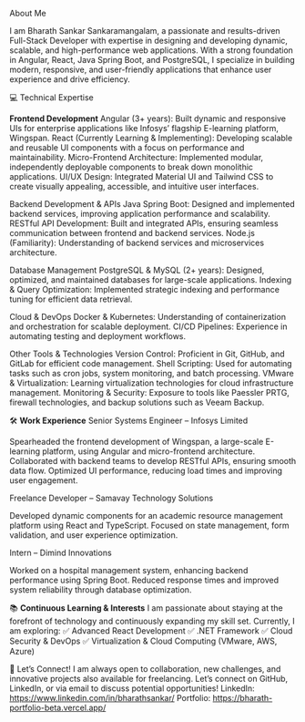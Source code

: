  About Me
                                                                                      
I am Bharath Sankar Sankaramangalam, a passionate and results-driven Full-Stack Developer with expertise in designing and developing dynamic, scalable, and high-performance web applications. With a strong foundation in Angular, React, Java Spring Boot, and PostgreSQL, I specialize in building modern, responsive, and user-friendly applications that enhance user experience and drive efficiency.

💻 Technical Expertise


**Frontend Development**
Angular (3+ years): Built dynamic and responsive UIs for enterprise applications like Infosys’ flagship E-learning platform, Wingspan.
React (Currently Learning & Implementing): Developing scalable and reusable UI components with a focus on performance and maintainability.
Micro-Frontend Architecture: Implemented modular, independently deployable components to break down monolithic applications.
UI/UX Design: Integrated Material UI and Tailwind CSS to create visually appealing, accessible, and intuitive user interfaces.

Backend Development & APIs
Java Spring Boot: Designed and implemented backend services, improving application performance and scalability.
RESTful API Development: Built and integrated APIs, ensuring seamless communication between frontend and backend services.
Node.js (Familiarity): Understanding of backend services and microservices architecture.

Database Management
PostgreSQL & MySQL (2+ years): Designed, optimized, and maintained databases for large-scale applications.
Indexing & Query Optimization: Implemented strategic indexing and performance tuning for efficient data retrieval.

Cloud & DevOps
Docker & Kubernetes: Understanding of containerization and orchestration for scalable deployment.
CI/CD Pipelines: Experience in automating testing and deployment workflows.

Other Tools & Technologies
Version Control: Proficient in Git, GitHub, and GitLab for efficient code management.
Shell Scripting: Used for automating tasks such as cron jobs, system monitoring, and batch processing.
VMware & Virtualization: Learning virtualization technologies for cloud infrastructure management.
Monitoring & Security: Exposure to tools like Paessler PRTG, firewall technologies, and backup solutions such as Veeam Backup.

🛠️ **Work Experience**
Senior Systems Engineer – Infosys Limited

Spearheaded the frontend development of Wingspan, a large-scale E-learning platform, using Angular and micro-frontend architecture.
Collaborated with backend teams to develop RESTful APIs, ensuring smooth data flow.
Optimized UI performance, reducing load times and improving user engagement.


Freelance Developer – Samavay Technology Solutions

Developed dynamic components for an academic resource management platform using React and TypeScript.
Focused on state management, form validation, and user experience optimization.


Intern – Dimind Innovations

Worked on a hospital management system, enhancing backend performance using Spring Boot.
Reduced response times and improved system reliability through database optimization.


📚 **Continuous Learning & Interests**
I am passionate about staying at the forefront of technology and continuously expanding my skill set. Currently, I am exploring:
✅ Advanced React Development
✅ .NET Framework
✅ Cloud Security & DevOps
✅ Virtualization & Cloud Computing (VMware, AWS, Azure)

🤝 Let’s Connect!
I am always open to collaboration, new challenges, and innovative projects also available for freelancing. Let’s connect on GitHub, LinkedIn, or via email to discuss potential opportunities!
LinkedIn: https://www.linkedin.com/in/bharathsankar/
Portfolio: https://bharath-portfolio-beta.vercel.app/
